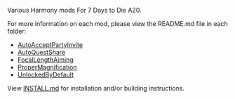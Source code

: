 Various Harmony mods For 7 Days to Die A20.

For more information on each mod, please view the README.md file in each folder:

- [AutoAcceptPartyInvite](AutoAcceptPartyInvite/README.md)
- [AutoQuestShare](AutoQuestShare/README.md)
- [FocalLengthAiming](FocalLengthAiming/README.md)
- [ProperMagnification](ProperMagnification/README.md)
- [UnlockedByDefault](UnlockedByDefault/README.md)

View [INSTALL.md](INSTALL.md) for installation and/or building instructions.